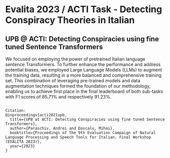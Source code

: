 # Evalita 2023 / ACTI Task - Detecting Conspiracy Theories in Italian

## UPB @ ACTI: Detecting Conspiracies using fine tuned Sentence Transformers

 We focused on employing the power of pretrained Italian language sentence Transformers. To further enhance the
performance and address potential biases, we employed Large Language Models (LLMs) to augment the training data, resulting in a more balanced
and comprehensive training set. This combination of leveraging pre-trained models and data augmentation techniques formed the foundation of our
methodology, enabling us to achieve first place in the final leaderboard of both sub-tasks with F1 scores of 85.71% and respectively 91.23%.
```

Citation:
@inproceedings{acti2021upb,
  title={UPB at ACTI: Detecting Conspiracies using fine tuned Sentence Transformers},
  author={Paraschiv, Andrei and Dascalu, Mihai},
  booktitle={Proceedings of the 9th Evaluation Campaign of Natural Language Processing and Speech Tools for Italian. Final Workshop (EVALITA 2023)},
  year={2023}
}

```